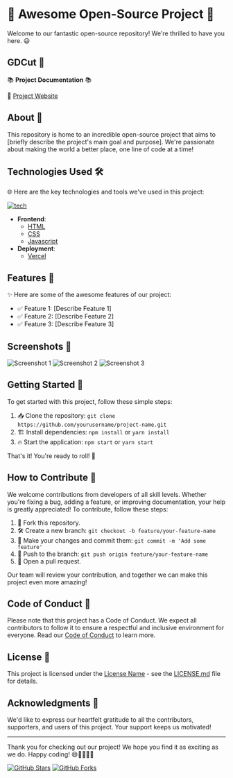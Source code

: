# 🚀 Awesome Open-Source Project 🚀

Welcome to our fantastic open-source repository! We're thrilled to have you here. 😃

## GDCut 🌟

📚 **Project Documentation** 📚

🔗 [Project Website](https://www.projectwebsite.com)

## About 📖

This repository is home to an incredible open-source project that aims to [briefly describe the project's main goal and purpose]. We're passionate about making the world a better place, one line of code at a time!

## Technologies Used 🛠️

🌐 Here are the key technologies and tools we've used in this project:

[![tech](https://skillicons.dev/icons?i=html,css,js)](https://skillicons.dev)

- **Frontend**:
  - [HTML](https://en.wikipedia.org/wiki/HTML)
  - [CSS](https://en.wikipedia.org/wiki/CSS)
  - [Javascript](https://en.wikipedia.org/wiki/javascript)
- **Deployment**:
  - [Vercel](https://vercel.com/)

## Features 🌈

✨ Here are some of the awesome features of our project:

- ✅ Feature 1: [Describe Feature 1]
- ✅ Feature 2: [Describe Feature 2]
- ✅ Feature 3: [Describe Feature 3]

## Screenshots 📸

![Screenshot 1](screenshots/screenshot1.png)
![Screenshot 2](screenshots/screenshot2.png)
![Screenshot 3](screenshots/screenshot3.png)

## Getting Started 🚗

To get started with this project, follow these simple steps:

1. 📥 Clone the repository: `git clone https://github.com/yourusername/project-name.git`
2. 🏗️ Install dependencies: `npm install` or `yarn install`
3. 🔥 Start the application: `npm start` or `yarn start`

That's it! You're ready to roll! 🙌

## How to Contribute 🤝

We welcome contributions from developers of all skill levels. Whether you're fixing a bug, adding a feature, or improving documentation, your help is greatly appreciated! To contribute, follow these steps:

1. 🍴 Fork this repository.
2. 🛠️ Create a new branch: `git checkout -b feature/your-feature-name`
3. 📝 Make your changes and commit them: `git commit -m 'Add some feature'`
4. 🚀 Push to the branch: `git push origin feature/your-feature-name`
5. 🧐 Open a pull request.

Our team will review your contribution, and together we can make this project even more amazing!

## Code of Conduct 🤝

Please note that this project has a Code of Conduct. We expect all contributors to follow it to ensure a respectful and inclusive environment for everyone. Read our [Code of Conduct](CODE_OF_CONDUCT.md) to learn more.

## License 📜

This project is licensed under the [License Name](LICENSE.md) - see the [LICENSE.md](LICENSE.md) file for details.

## Acknowledgments 👏

We'd like to express our heartfelt gratitude to all the contributors, supporters, and users of this project. Your support keeps us motivated!

---

Thank you for checking out our project! We hope you find it as exciting as we do. Happy coding! 😄👨‍💻👩‍💻

[![GitHub Stars](https://img.shields.io/github/stars/yourusername/project-name.svg?style=social)](https://github.com/yourusername/project-name/stargazers)
[![GitHub Forks](https://img.shields.io/github/forks/yourusername/project-name.svg?style=social)](https://github.com/yourusername/project-name/network/members)
